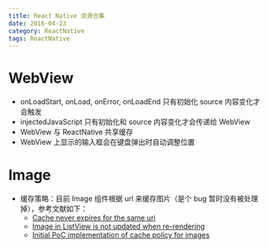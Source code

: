 ```yaml
---
title: React Native 资源合集
date: 2016-04-23
category: ReactNative
tags: ReactNative
---
```


# WebView
- onLoadStart, onLoad, onError, onLoadEnd 只有初始化 source 内容变化才会触发
- injectedJavaScript 只有初始化和 source 内容变化才会传递给 WebView
- WebView 与 ReactNative 共享缓存
- WebView 上显示的输入框会在键盘弹出时自动调整位置

# Image
- 缓存策略：目前 Image 组件根据 url 来缓存图片（是个 bug 暂时没有被处理掉），参考文献如下：
    - [Cache never expires for the same uri](https://github.com/facebook/react-native/issues/1397)
    - [Image in ListView is not updated when re-rendering](https://github.com/facebook/react-native/issues/1417)
    - [Initial PoC implementation of cache policy for images](https://github.com/facebook/react-native/pull/1491)
